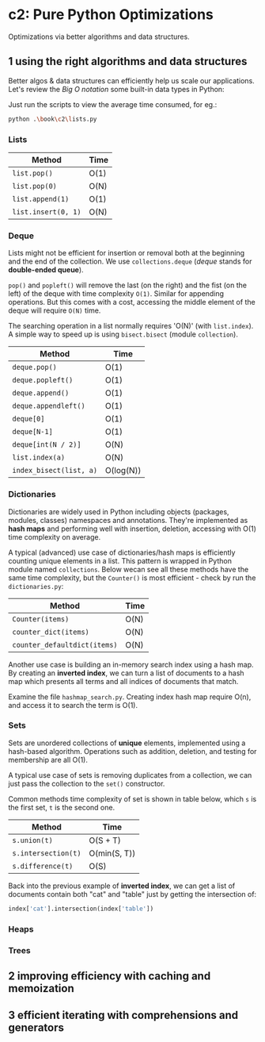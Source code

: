# c2: Pure Python Optimizations

Optimizations via better algorithms and data structures.

## 1 using the right algorithms and data structures

Better algos & data structures can efficiently help us scale our applications. Let's review the *Big O notation* some built-in data types in Python:

Just run the scripts to view the average time consumed, for eg.:

```bash
python .\book\c2\lists.py
```

### Lists

| Method | Time |
| --- | --- |
| `list.pop()` | O(1) |
| `list.pop(0)` | O(N) |
| `list.append(1)` | O(1) |
| `list.insert(0, 1)` | O(N) |

### Deque

Lists might not be efficient for insertion or removal both at the beginning and the end of the collection. We use `collections.deque` (*deque* stands for **double-ended queue**).

`pop()` and `popleft()` will remove the last (on the right) and the fist (on the left) of the deque with time complexity `O(1)`. Similar for appending operations. But this comes with a cost, accessing the middle element of the deque will require `O(N)` time.

The searching operation in a list normally requires 'O(N)' (with `list.index`). A simple way to speed up is using `bisect.bisect` (module `collection`).

| Method | Time |
| --- | --- |
| `deque.pop()` | O(1) |
| `deque.popleft()` | O(1) |
| `deque.append()` | O(1) |
| `deque.appendleft()` | O(1) |
| `deque[0]` | O(1) |
| `deque[N-1]` | O(1) |
| `deque[int(N / 2)]` | O(N) |
| `list.index(a)` | O(N) |
| `index_bisect(list, a)` | O(log(N)) |

### Dictionaries

Dictionaries are widely used in Python including objects (packages, modules, classes) namespaces and annotations. They're implemented as **hash maps** and performing well with insertion, deletion, accessing with O(1) time complexity on average.

A typical (advanced) use case of dictionaries/hash maps is efficiently counting unique elements in a list. This pattern is wrapped in Python module named `collections`. Below wecan see all these methods have the same time complexity, but the `Counter()` is most efficient - check by run the `dictionaries.py`:

| Method | Time |
| --- | --- |
| `Counter(items)` | O(N) |
| `counter_dict(items)` | O(N) |
| `counter_defaultdict(items)` | O(N) |

Another use case is building an in-memory search index using a hash map. By creating an **inverted index**, we can turn a list of documents to a hash map which presents all terms and all indices of documents that match.

Examine the file `hashmap_search.py`. Creating index hash map require O(n), and access it to search the term is O(1).

### Sets

Sets are unordered collections of **unique** elements, implemented using a hash-based algorithm. Operations such as addition, deletion, and testing for membership are all O(1).

A typical use case of sets is removing duplicates from a collection, we can just pass the collection to the `set()` constructor.

Common methods time complexity of set is shown in table below, which `s` is the first set, `t` is the second one.

| Method | Time |
| --- | --- |
| `s.union(t)` | O(S + T) |
| `s.intersection(t)` | O(min(S, T)) |
| `s.difference(t)` | O(S) |

Back into the previous example of **inverted index**, we can get a list of documents contain both "cat" and "table" just by getting the intersection of:

```python
index['cat'].intersection(index['table'])
```

### Heaps

### Trees

## 2 improving efficiency with caching and memoization

## 3 efficient iterating with comprehensions and generators
